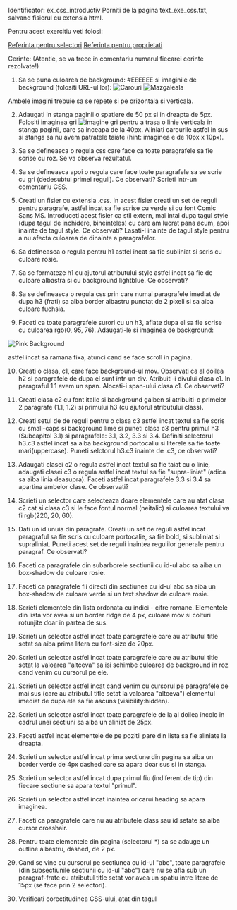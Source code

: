 Identificator: ex_css_introductiv
Porniti de la pagina text_exe_css.txt, salvand fisierul cu extensia html.

Pentru acest exercitiu veti folosi:

[Referinta pentru selectori](https://www.w3schools.com/cssref/css_selectors.asp)
[Referinta pentru proprietati](https://www.w3schools.com/cssref/default.asp)

Cerinte: (Atentie, se va trece in comentariu numarul fiecarei cerinte rezolvate!)

1) Sa se puna culoarea de background: #EEEEEE si imaginile de background (folositi URL-ul lor):
![Carouri](https://lh3.googleusercontent.com/b6AGRfNnRjifrPHzQdChQuUMC8z1unQS9cW-bb0kP6NO4ycFLX_fhNHxwulzITcGpvG4kJUNDTc1c9Ebp2DXpNzS2gR_GlGiub7mYy4g4V0XzJAD4lEih7gSUBqaiACejJX0ltOe5J5AO8S8ZXlPisoTbruZO62mwxhX7dj5L1_7iGJOpW0ORoHG2LcTyogeLgecQB_6QqLomlR97DLCthAFosZl0A-ihZxMB3HIrDb85sM35lV3QyV27U9Zb8VuQ4JWESCAbIw66ZenNs4YkfBtZvipd_kUhXGQOoTTno62M1AmkROcY7SrjMpQpwHPSGiOdTlJxfa1sC0NcrJhFAupavzF2BIE1x28g4vMIdvsuE0aI9vNkrZr0sjsL4ULviNsNLeEze6PKhGPNy6uTeZp6LbyIWU7hh-8AQnWRzku3kAwyJSOVjG1h8Cl0MKATqilgIgcKHKg5DPnTOx6kl9CpSHpPf0pVF4HqVYMPWwc-3cWL9WGDALA0OS8Q0JtCCIjQfhP_xSdUII3lN8qfIP4VSseWAApAd0iWP_jy931w5kT8D7dRLz_BP-C5ULVmjQ9Bt66FCn19VWICwHBOpwAaf6MnosLsNFApojH2EhRxjRpSkvSStLvah_GXYEDFaI4pPy-FKrnZzL-Z7fV2STlVCFPNV3g8UV30n8adJ3ZZ8kt0BtreAJ3FoJV=s20-no)
![Mazgaleala](https://lh3.googleusercontent.com/gyQnunslyDXVJoJl7LVJLVC8ifTKDqlf9tPsTy3R5IK3TFNHkcevzn7P4gsv0Jmz4fKOtvVWnhdWvuudXF-Azr-mjZbg7_MjLKfUJDfRd7VEzBe3qcto3A4TyJPs-HRArKCJUskthfSuQp5j43J8SF7yk77-uDcec5_9U4skK9puRv82ywiz5FuBSnEQeFva6rlNXdh2SNqXtYQj54c_z9DmfLKYjgLTY3v6UukgoMzNNWoWKQIrU6FyAd9sNc9mhfKud-mY6Mzt-q0mSh3vH3CzQ2NBx29QrkZoSE_h8GQ7b_VIhRlzkxbxqdW_rA0sOzp6OAtdX7MPODf1eUMWEJYKjJTJ8cvFAkmVIpm1htzt27Hg7U9rE4pu69KVIYTElycyhBIbW-eyfEI5i-CzUImCKtFXGQXEG6JSVzjPdE4i86eaIZP5JIF4TI0jA-LNZ1qSM5iDWFDtu3ewR1eBu6L3Wcvd0AVW40kypwpDmr_aJZV7aKZKO0m4v4GFN0h37VKIVXMRcx5hEU9mL-irXTtemlTAtrGzmaTSzxh8TQAts-GQxPq95Ho6HOZcICpS4NOs_iXFCtvo86rZJ-dBC_XCg001bfNk5xfxccBO7bEXfOkp2ovpzRn-9IZklrGODlndxTqYetyR5ZgxEOmdHUS_9qS-czoFpA4GuXZCuBugzKFyLY8ZxRX7Ehv0eZXr4ToVnMvOwOtpOKGrvsA2pFF9xeLUGmIhdt5699QJrp8MosdkHqvWTA=w250-h75-no)

Ambele imagini trebuie sa se repete si pe orizontala si verticala.

2) Adaugati in stanga paginii o spatiere de 50 px si in dreapta de 5px. Folositi imaginea gri ![imagine gri](https://lh3.googleusercontent.com/lY5yvjg2k_cdUnJTRb4M1rwFUPTY6og5vDtlRzAL6UNW0pCf5JccpsosM3Sr0mJzRwvSyf6meHb5Mrt4I6dnRrnUqL_sNM5Yxwp3pecn6gfiORnKcF3gpiqJJhUL1_ub0MVUpjvnQfcvULB1-UMOXYtQA-m6fTiiJZXPZ3x5gXFlLbBQ988gcDQgqWHh_3Z9N3W_UBgEEyc-_gAskvV6LqivzGHIoc37a-45fUZCnHcvuHiCWlHgtTXj1SvQT6CQa6WRMpL0RxoJt-e_3RKdm_tK9hQDWWV30dTVZbuw8Qmo521C1faBIA6Cs_Ksczitr8N9MjVnOHtrwVq_61xh-RAEEz9JT759vW6PbKn6RQNO2M1yauvbKSTGrrIRDx-iLBH8DrcMWqpT-wUAj23Wx1bGgGEXt3NDJ2aNCIAAv-U2m7m1I4FnMd2tR_MZR6DdVd9gUpD347YkiMo-D-YCvXnlD2x0bl8FQbQXdNNGh8auNmtU519opGWrYiHJX_OSpFsLpqmsHm--BLoGWWvB_dMPz57YSPJ2p_wJigNHfcXy9pe6wJ6I_oAv7NXXbVkM0jjAAjJMnP92SK1dZAwPUO4P5w33q4Ru2ItdhhoVwTUUoiydHCbLQCoVApKl9lt_E63LdK2Ei4gbZIJmuhmIT6OCwP4iIZ_ExkmeKEotSXqFIGmahyPPic4k47V_=s5-no)
   pentru a trasa o linie verticala in stanga paginii, care sa inceapa de la 40px. Aliniati carourile astfel in sus si stanga sa nu avem
   patratele taiate (hint: imaginea e de 10px x 10px).

3) Sa se defineasca o regula css care face ca toate paragrafele sa fie scrise cu roz. Se va observa rezultatul.
4) Sa se defineasca apoi o regula care face toate paragrafele sa se scrie cu gri (dedesubtul primei reguli).
   Ce observati? Scrieti intr-un comentariu CSS.

5) Creati un fisier cu extensia .css. In acest fisier creati un set de reguli pentru paragrafe, astfel incat sa fie
   scrise cu verde si cu font Comic Sans MS. Introduceti acest fisier ca stil extern, mai intai dupa tagul style
   (dupa tagul de inchidere, bineinteles) cu care am lucrat pana acum, apoi inainte de tagul style. Ce observati?
    Lasati-l inainte de tagul style pentru a nu afecta culoarea de dinainte a paragrafelor.

6) Sa defineasca o regula pentru h1 astfel incat sa fie subliniat si scris cu culoare rosie.

7) Sa se formateze h1 cu ajutorul atributului style astfel incat sa fie de culoare albastra si cu background lightblue.
   Ce observati?

8) Sa se defineasca o regula css prin care numai paragrafele imediat de dupa h3 (frati) sa aiba border albastru punctat de 2 pixeli
   si sa aiba culoare fuchsia.

9) Faceti ca toate paragrafele surori cu un h3, aflate dupa el sa fie scrise cu culoarea rgb(0, 95, 76). Adaugati-le si imaginea de background:

![Pink Background](https://lh3.googleusercontent.com/l7tSJPC0S-ltKRcMInHGQDUBei-hCH6Ayy1SDNVZNwDn7kjSQ3PK1HG8_qXmHWwMudPvRtQ1eNQCOTcSHQYmUfUsKLXORoq-ZwA-a00xeoX3b9_sbVXiAAFY8V-OCO8HLV32vr9_F4qxUD9Jj9ZELhvnUIFUNgfChI0iJt6v-lUcl3mfmORuqiCFcqPkA7FuP-t_nhd8cwMVVw47pIQPH6pOsGqxjbZX4ZOovl1VlPW1ItSIIa32rYpFtPLnMukGGBQ6SR38d5BLFJUqdoeZg0XJKOyAgbWljy7C12PiyJuCT3DPmb-byygs4sUNJvbhPPJe2Vkkgq6BDsiOvy2DZYBbWlJML1eFa9SzINexyoqj0t92G9WLNlnpnwu5QNBQYS8p16Wyg3NOiji76dURASt3q4midHnb5X-ZFN4mFMQuhWjo4p2SqZd5t_lJz4XfUNq1wpMC4Vrhn-1XqCCmKA6EetrEBwA5QegpNYyLclKDEzpYfM8-xr_GUYUVuQfpJQt2XyPTEe6KKlp401CJ_t9VCIfaJ_6NLVvBYFNcFx9a-vDIPLauMNAiEQgwLL7eLHOVqr-_MR1y6g4axByYyce_Vzt5LX-l8Y2vHhdfY2BNJD7c6Vr--WlIFvnyOA_tyHnnT3Tru-CBKYOcOP66seGMAphoooEL9k8jxQufGjxkM2kY1ZcgVSSs4A1c=s200-no)

astfel incat sa ramana fixa, atunci cand se face scroll in pagina.

10) Creati o clasa, c1, care face background-ul mov. Observati ca al doilea h2 si paragrafele de dupa el sunt intr-un div.
    Atribuiti-i divului clasa c1. In paragraful 1.1 avem un span. Alocati-i span-ului clasa c1. Ce observati?

11) Creati clasa c2 cu font italic si background galben si atribuiti-o primelor 2 paragrafe (1.1, 1.2) si primului h3 (cu ajutorul atributului class).

12) Creati setul de de reguli pentru o clasa c3 astfel incat textul sa fie scris cu small-caps si background lime si puneti
    clasa c3 pentru primul h3 (Subcapitol 3.1) si paragrafele: 3.1, 3.2, 3.3 si 3.4. Definiti selectorul h3.c3 astfel incat
    sa aiba background portocaliu si literele sa fie toate mari(uppercase). Puneti selctorul h3.c3 inainte de .c3, ce observati?

13) Adaugati clasei c2 o regula astfel incat textul sa fie taiat cu o linie, adaugati clasei c3 o regula astfel incat textul
    sa fie "supra-liniat" (adica sa aiba linia deasupra). Faceti astfel incat paragrafele 3.3 si 3.4 sa apartina ambelor clase. Ce observati?

14) Scrieti un selector care selecteaza doare elementele care au atat clasa c2 cat si clasa c3 si le face fontul normal (neitalic) si
    culoarea textului va fi rgb(220, 20, 60).

15) Dati un id unuia din paragrafe. Creati un set de reguli astfel incat paragraful sa fie scris cu culoare portocalie, sa fie bold,
    si subliniat si supraliniat. Puneti acest set de reguli inaintea regulilor generale pentru paragraf. Ce observati?

16) Faceti ca paragrafele din subarborele sectiunii cu id-ul abc sa aiba un box-shadow de culoare rosie.

17) Faceti ca paragrafele fii directi din sectiunea cu id-ul abc sa aiba un box-shadow de culoare verde si un text shadow de culoare rosie.

18) Scrieti elementele din lista ordonata cu indici - cifre romane. Elementele din lista vor avea si un border ridge de 4 px,
    culoare mov si colturi rotunjite doar in partea de sus.

19) Scrieti un selector astfel incat toate paragrafele care au atributul title setat sa aiba prima litera cu font-size de 20px.

20) Scrieti un selector astfel incat toate paragrafele care au atributul title setat la valoarea "altceva" sa isi schimbe culoarea
    de background in roz cand venim cu cursorul pe ele.

21) Scrieti un selector astfel incat cand venim cu cursorul pe paragrafele de mai sus (care au atributul title setat la valoarea "altceva")
    elementul imediat de dupa ele sa fie ascuns (visibility:hidden).

22) Scrieti un selector astfel incat toate paragrafele de la al doilea incolo in cadrul unei sectiuni sa aiba un aliniat de 25px.

23) Faceti astfel incat elementele de pe pozitii pare din lista sa fie aliniate la dreapta.

24) Scrieti un selector astfel incat prima sectiune din pagina sa aiba un border verde de 4px dashed care sa apara doar sus si in stanga.

25) Scrieti un selector astfel incat dupa primul fiu (indiferent de tip) din fiecare sectiune sa apara textul "primul".

26) Scrieti un selector astfel incat inaintea oricarui heading sa apara imaginea.

27) Faceti ca paragrafele care nu au atributele class sau id setate sa aiba cursor crosshair.

28) Pentru toate elementele din pagina (selectorul *) sa se adauge un outline albastru, dashed, de 2 px.

29) Cand se vine cu cursorul pe sectiunea cu id-ul "abc", toate paragrafele (din subsectiunile sectiunii cu id-ul "abc") care nu se afla
    sub un paragraf-frate cu atributul title setat vor avea un spatiu intre litere de 15px (se face prin 2 selectori).

30) Verificati corectitudinea CSS-ului, atat din tagul <style> cat si din fisier folosind validatorul pentru CSS
   (se va atasa printscreen cu rezultatul validarii).

Verificare CSS
![Verificare CSS](https://lh3.googleusercontent.com/IHJvlfHzBP9hwSud9fV8-sqt0HKTaqXZfPmiAGocIHGIjhH7R4NJRoQ9ftHy0UnQuKLbVw1lyA0iig9CqL9HJjlIO8sBvbp2e1imq8ziZdsaSzaXcR6Uw1M5QA5FZ3Gy3Y-xGrzGJ6v2nr0Kmsm5bid6gU0MXCDcw48CAvjaYXfppUls50HYs_D4m2SkCHGl3V7wXywx2nJDN26MOtBkZHWB2-eXsAakoIsbSljOH_Dwb3cS6PIerQB5kOFcOv72IDOCT0G3WNoPqpdVvP-1Jn9-lZc0-a1FtaXvEBlFNhep7D8OPNy1c91Je63-UXEpRz82GyajZN_UfqxB-0t7PPNhFgmx_9hyA3qkq48R1Krbdc5bVv9knmYHwMlMpt6GfC1N8bu61hdzq3P1KN-EW0zFbpz8tXOls0CZrJaqF1BH5W0KxJCpWveb7ZADluQX1UVjJt6W6W786o890hIv8Yr-7iNd9IbGNF7sQ3BJ36890dkTqWz-PHJRGzoplWpBIL3oyVSXvyFMQwn46L_T9ZeSs8QPQn_V74RnXXK7zrutFR3mjArWguUapeq9ISlVkHb2fHB3C-S3yaPr2Qjf4AppPRA4hRCz3Qt8ug9tR9cdUM_6aJIpi2bf5hVM1wSN82ooDwRTbQ8uqzPLI6xQlOgzvFnWtgVVDt1S6fkqLZD8A_GWhd7ZSTgcVnMf=w1909-h903-no)

Verificare HTML
![Verificare HTML](https://lh3.googleusercontent.com/zJ9WjeWAjLo3n-96APQRuOwTUOP9dygtSIXGWGS9sEQrSD_WkKdQYN_0dnRX7_O28uCbr303JtLxKYaKHjVVB0IYsWnV9wa-xzy2Q3t8egZuSt2ulJn0qGtg9YPJ2s3yxXnsNEoYT2U8vT2m95ZIS1aw403JXgQD0MlOFAP5s-Ja7KezSX03taqJ8r_NbqZILswW0s8eQ0SwO3Plmm8yrbkY0ErG5Vk1XrJ5ROVXM2yqHR9fpoojIcnTQcRSKMX-0OuTbVQdPsoX0l4MrkuzsR6dMQXFVmyZaXVBbyRhg2MkLRgJ94N1FPIrylFbEO0Q5A6sbCA2aevMaUz6DeeMFQDYd4HUj-lIAO6OE7I9MUlCRG78_rp_puBdJ4Cv74KgayXsiKdaN852jWc6QToxYCxLxjitxQ-ESNIsFS7ss3_2mVNNt0ZPmHrUIi7iaY_eCMp59-QziG8Jywy8doCX9Flf9zbE8_F0rMGRXBLUDgsNwDNoiUF2M8qUnFJ5xxmnOFEsGonTtFhAr6C1sbiqUlWSwfZpjMjJFJaWwKfC2VpHsQQic8y_EEXxwWw21ZvEBJvj05Qo2ETsXFHDPjfXcgIe5nf3mFJI1FOCJz0UFV_4wz4AsXAc9tATCSiwSjfLtodfSYahpcFuZO1gAUvIk2l0s77GkSterhKwgTlXWOs5QcSZ0idAs8wu3sJr=w1854-h586-no)
